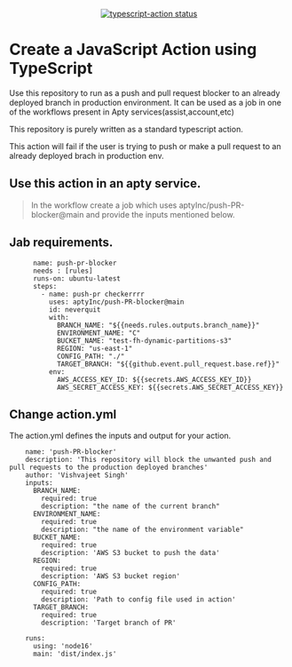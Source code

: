 <p align="center">
  <a href="https://github.com/actions/typescript-action/actions"><img alt="typescript-action status" src="https://github.com/actions/typescript-action/workflows/build-test/badge.svg"></a>
</p>

# Create a JavaScript Action using TypeScript

Use this repository to run as a push and pull request blocker to an already deployed branch in production environment. It can be used as a job in one of the workflows present in Apty services(assist,account,etc)

This repository is purely written as a standard typescript action.

This action will fail if the user is trying to push or make a pull request to an already deployed brach in production env.

## Use this action in an apty service.

> In the workflow create a job which uses aptyInc/push-PR-blocker@main and provide the inputs mentioned below.

## Jab requirements.

          name: push-pr-blocker
          needs : [rules]
          runs-on: ubuntu-latest
          steps:
            - name: push-pr checkerrrr 
              uses: aptyInc/push-PR-blocker@main
              id: neverquit
              with:
                BRANCH_NAME: "${{needs.rules.outputs.branch_name}}"
                ENVIRONMENT_NAME: "C"
                BUCKET_NAME: "test-fh-dynamic-partitions-s3"
                REGION: "us-east-1"
                CONFIG_PATH: "./"
                TARGET_BRANCH: "${{github.event.pull_request.base.ref}}"
              env:
                AWS_ACCESS_KEY_ID: ${{secrets.AWS_ACCESS_KEY_ID}}
                AWS_SECRET_ACCESS_KEY: ${{secrets.AWS_SECRET_ACCESS_KEY}}


## Change action.yml

The action.yml defines the inputs and output for your action.

 
        name: 'push-PR-blocker'
        description: 'This repository will block the unwanted push and pull requests to the production deployed branches'
        author: 'Vishvajeet Singh'
        inputs:
          BRANCH_NAME:
            required: true
            description: "the name of the current branch"
          ENVIRONMENT_NAME:
            required: true
            description: "the name of the environment variable"
          BUCKET_NAME:
            required: true
            description: 'AWS S3 bucket to push the data'
          REGION:
            required: true
            description: 'AWS S3 bucket region'
          CONFIG_PATH:
            required: true
            description: 'Path to config file used in action'
          TARGET_BRANCH:
            required: true
            description: 'Target branch of PR'
  
        runs:
          using: 'node16'
          main: 'dist/index.js'


